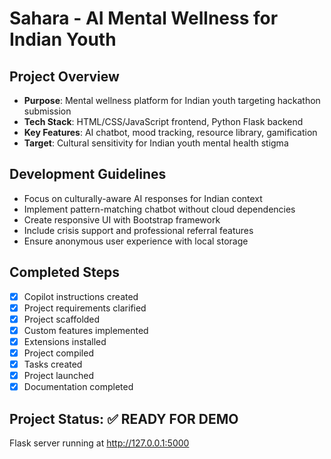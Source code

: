 # Sahara - AI Mental Wellness for Indian Youth

## Project Overview
- **Purpose**: Mental wellness platform for Indian youth targeting hackathon submission
- **Tech Stack**: HTML/CSS/JavaScript frontend, Python Flask backend
- **Key Features**: AI chatbot, mood tracking, resource library, gamification
- **Target**: Cultural sensitivity for Indian youth mental health stigma

## Development Guidelines
- Focus on culturally-aware AI responses for Indian context
- Implement pattern-matching chatbot without cloud dependencies
- Create responsive UI with Bootstrap framework
- Include crisis support and professional referral features
- Ensure anonymous user experience with local storage

## Completed Steps
- [x] Copilot instructions created
- [x] Project requirements clarified  
- [x] Project scaffolded
- [x] Custom features implemented
- [x] Extensions installed
- [x] Project compiled
- [x] Tasks created
- [x] Project launched
- [x] Documentation completed

## Project Status: ✅ READY FOR DEMO
Flask server running at http://127.0.0.1:5000
